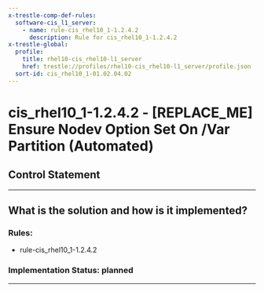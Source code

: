 ```yaml
---
x-trestle-comp-def-rules:
  software-cis_l1_server:
    - name: rule-cis_rhel10_1-1.2.4.2
      description: Rule for cis_rhel10_1-1.2.4.2
x-trestle-global:
  profile:
    title: rhel10-cis_rhel10-l1_server
    href: trestle://profiles/rhel10-cis_rhel10-l1_server/profile.json
  sort-id: cis_rhel10_1-01.02.04.02
---
```


# cis_rhel10_1-1.2.4.2 - \[REPLACE_ME\] Ensure Nodev Option Set On /Var Partition (Automated)

## Control Statement

______________________________________________________________________

## What is the solution and how is it implemented?

<!-- For implementation status enter one of: implemented, partial, planned, alternative, not-applicable -->

<!-- Note that the list of rules under ### Rules: is read-only and changes will not be captured after assembly to JSON -->

<!-- Add control implementation description here for control: cis_rhel10_1-1.2.4.2 -->

### Rules:

  - rule-cis_rhel10_1-1.2.4.2

### Implementation Status: planned

______________________________________________________________________
